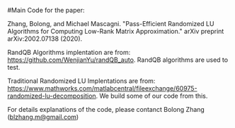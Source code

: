 #Main Code for the paper: 

Zhang, Bolong, and Michael Mascagni. "Pass-Efficient Randomized LU Algorithms for Computing Low-Rank Matrix Approximation." arXiv preprint arXiv:2002.07138 (2020).


RandQB Algorithms implentation are from: https://github.com/WenjianYu/randQB_auto. RandQB algorithms are used to test. 

Traditional Randomized LU Implentations are from: https://www.mathworks.com/matlabcentral/fileexchange/60975-randomized-lu-decomposition. We build some of our code from this. 

For details explanations of the code, please contanct Bolong Zhang (blzhang.m@gmail.com)
